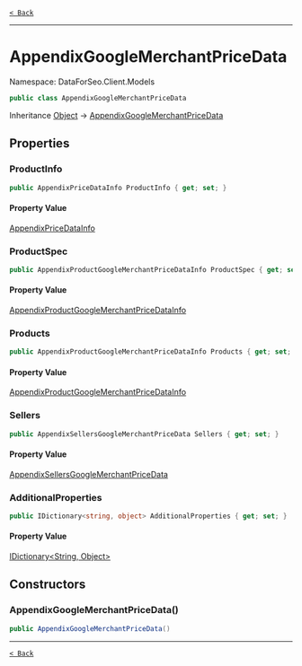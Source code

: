 [`< Back`](./)

---

# AppendixGoogleMerchantPriceData

Namespace: DataForSeo.Client.Models

```csharp
public class AppendixGoogleMerchantPriceData
```

Inheritance [Object](https://docs.microsoft.com/en-us/dotnet/api/system.object) → [AppendixGoogleMerchantPriceData](./dataforseo.client.models.appendixgooglemerchantpricedata)

## Properties

### **ProductInfo**

```csharp
public AppendixPriceDataInfo ProductInfo { get; set; }
```

#### Property Value

[AppendixPriceDataInfo](./dataforseo.client.models.appendixpricedatainfo)<br>

### **ProductSpec**

```csharp
public AppendixProductGoogleMerchantPriceDataInfo ProductSpec { get; set; }
```

#### Property Value

[AppendixProductGoogleMerchantPriceDataInfo](./dataforseo.client.models.appendixproductgooglemerchantpricedatainfo)<br>

### **Products**

```csharp
public AppendixProductGoogleMerchantPriceDataInfo Products { get; set; }
```

#### Property Value

[AppendixProductGoogleMerchantPriceDataInfo](./dataforseo.client.models.appendixproductgooglemerchantpricedatainfo)<br>

### **Sellers**

```csharp
public AppendixSellersGoogleMerchantPriceData Sellers { get; set; }
```

#### Property Value

[AppendixSellersGoogleMerchantPriceData](./dataforseo.client.models.appendixsellersgooglemerchantpricedata)<br>

### **AdditionalProperties**

```csharp
public IDictionary<string, object> AdditionalProperties { get; set; }
```

#### Property Value

[IDictionary&lt;String, Object&gt;](https://docs.microsoft.com/en-us/dotnet/api/system.collections.generic.idictionary-2)<br>

## Constructors

### **AppendixGoogleMerchantPriceData()**

```csharp
public AppendixGoogleMerchantPriceData()
```

---

[`< Back`](./)
